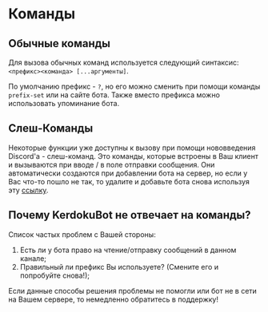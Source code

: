 # Команды

## Обычные команды
Для вызова обычных команд используется следующий синтаксис: `<префикс><команда> [...аргументы]`.

По умолчанию префикс - `?`, но его можно сменить при помощи команды `prefix-set` или на сайте бота. Также вместо префикса можно использовать упоминание бота.

## Слеш-Команды
Некоторые функции уже доступны к вызову при помощи нововведения Discord'а - слеш-команд. Это команды, которые встроены в Ваш клиент и вызываются при вводе / в поле отправки сообщения. Они автоматически создаются при добавлении бота на сервер, но если у Вас что-то пошло не так, то удалите и добавьте бота снова используя эту [ссылку](https://discord.com/api/oauth2/authorize?client_id=724663360934772797&permissions=8&redirect_uri=http%3A%2F%2F127.0.0.1%3A5000%2Fcallback%2F&scope=bot%20applications.commands).

## Почему KerdokuBot не отвечает на команды?
Список частых проблем с Вашей стороны:

1. Есть ли у бота право на чтение/отправку сообщений в данном канале;
2. Правильный ли префикс Вы используете? (Смените его и попробуйте снова!);

Если данные способы решения проблемы не помогли или бот не в сети на Вашем сервере, то немедленно обратитесь в поддержку!
